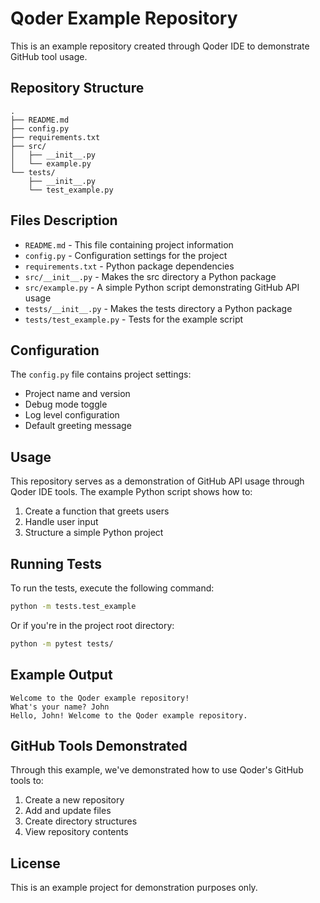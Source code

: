 # Qoder Example Repository

This is an example repository created through Qoder IDE to demonstrate GitHub tool usage.

## Repository Structure

```
.
├── README.md
├── config.py
├── requirements.txt
├── src/
│   ├── __init__.py
│   └── example.py
└── tests/
    ├── __init__.py
    └── test_example.py
```

## Files Description

- `README.md` - This file containing project information
- `config.py` - Configuration settings for the project
- `requirements.txt` - Python package dependencies
- `src/__init__.py` - Makes the src directory a Python package
- `src/example.py` - A simple Python script demonstrating GitHub API usage
- `tests/__init__.py` - Makes the tests directory a Python package
- `tests/test_example.py` - Tests for the example script

## Configuration

The `config.py` file contains project settings:
- Project name and version
- Debug mode toggle
- Log level configuration
- Default greeting message

## Usage

This repository serves as a demonstration of GitHub API usage through Qoder IDE tools. The example Python script shows how to:

1. Create a function that greets users
2. Handle user input
3. Structure a simple Python project

## Running Tests

To run the tests, execute the following command:

```bash
python -m tests.test_example
```

Or if you're in the project root directory:

```bash
python -m pytest tests/
```

## Example Output

```
Welcome to the Qoder example repository!
What's your name? John
Hello, John! Welcome to the Qoder example repository.
```

## GitHub Tools Demonstrated

Through this example, we've demonstrated how to use Qoder's GitHub tools to:

1. Create a new repository
2. Add and update files
3. Create directory structures
4. View repository contents

## License

This is an example project for demonstration purposes only.